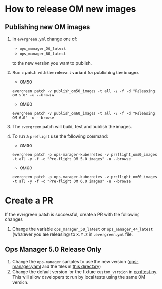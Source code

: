 # How to release OM new images

## Publishing new OM images
1. In `evergreen.yml` change one of:

   * `ops_manager_50_latest`
   * `ops_manager_60_latest`

   to the new version you want to publish.

2. Run a patch with the relevant variant for publishing the images:
   * OM50
   ```
   evergreen patch -v publish_om50_images -t all -y -f -d "Releasing OM 5.0" -u --browse
   ```
   * OM60
   ```
   evergreen patch -v publish_om60_images -t all -y -f -d "Releasing OM 6.0" -u --browse
   ```

3. The `evergreen` patch will build, test and publish the images.

4. To run a `preflight` use the following command:

   * OM50
   ```
   evergreen patch -p ops-manager-kubernetes -v preflight_om50_images -t all -y -f -d "Pre-flight OM 5.0 images" -u --browse
   ```
   * OM60
   ```
   evergreen patch -p ops-manager-kubernetes -v preflight_om60_images -t all -y -f -d "Pre-flight OM 6.0 images" -u --browse
   ```

# Create a PR

If the evergreen patch is successful, create a PR with the following changes:

1. Change the variable `ops_manager_50_latest` or `ops_manager_44_latest`
   (whatever you are releasing) to `X.Y.Z` in `.evergreen.yml` file.

## Ops Manager 5.0 Release Only

1. Change the `ops-manager` samples to use the new version ([ops-manager.yaml](../../../deploy/crds/samples/ops-manager.yaml) and the files in [this directory](../../../public/samples/ops-manager))
1. Change the default version for the fixture `custom_version` in [conftest.py](../../../docker/mongodb-enterprise-tests/tests/conftest.py). This will allow developers to run by local tests using the same OM version.
